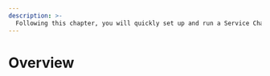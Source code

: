 ```yaml
---
description: >-
  Following this chapter, you will quickly set up and run a Service Chain, an independent blockchain connected to the Klaytn main chain.
---
```


# Overview
